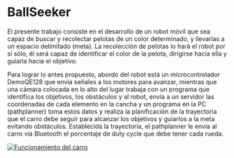 # BallSeeker
El presente trabajo consiste en el desarrollo de un robot móvil que sea capaz de buscar y recolectar pelotas de un color determinado, y llevarlas a un espacio delimitado (meta). La recolección de pelotas lo hará el robot por sí sólo, él será capaz de identificar el color de la pelota, dirigirse hacia ella y guiarla hacia el objetivo. 

Para lograr lo antes propuesto, abordo del robot está un microcontrolador DemoQE128 que envia señales a los motores para avanzar, mientras que una cámara colocada en lo alto del lugar trabaja con un programa que identifica los objetivos, los obstáculos y al robot, envía a un servidor las coordenadas de cada elemento en la cancha y un programa en la PC (pathplanner) toma estos datos y realiza la planificación de la trayectoria que el carro debe seguir para alcanzar los objetivos y guiarlos a la meta evitando obstáculos. Establecida la trayectoria, el pathplanner le envía al carro vía Bluetooth el porcentaje de duty cycle que debe tener cada rueda.


[![Funcionamiento del carro](https://img.youtube.com/vi/nvuCGQraHNY/0.jpg)](https://www.youtube.com/watch?v=nvuCGQraHNY)
